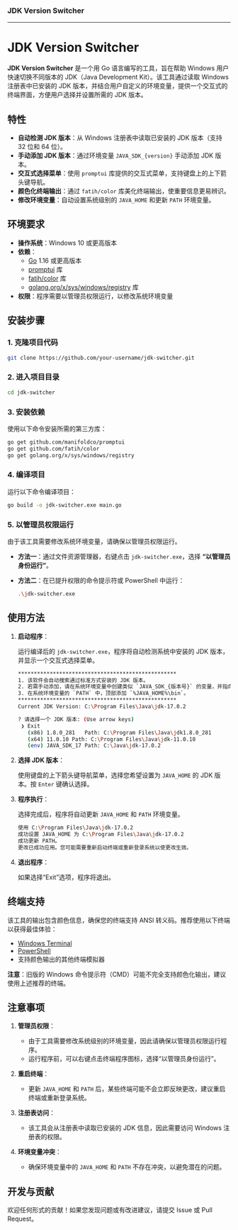 ### JDK Version Switcher

---

# JDK Version Switcher

**JDK Version Switcher** 是一个用 Go 语言编写的工具，旨在帮助 Windows 用户快速切换不同版本的 JDK（Java Development Kit）。该工具通过读取 Windows 注册表中已安装的 JDK 版本，并结合用户自定义的环境变量，提供一个交互式的终端界面，方便用户选择并设置所需的 JDK 版本。

## 特性

- **自动检测 JDK 版本**：从 Windows 注册表中读取已安装的 JDK 版本（支持 32 位和 64 位）。
- **手动添加 JDK 版本**：通过环境变量 `JAVA_SDK_{version}` 手动添加 JDK 版本。
- **交互式选择菜单**：使用 `promptui` 库提供的交互式菜单，支持键盘上的上下箭头键导航。
- **颜色化终端输出**：通过 `fatih/color` 库美化终端输出，使重要信息更易辨识。
- **修改环境变量**：自动设置系统级别的 `JAVA_HOME` 和更新 `PATH` 环境变量。

## 环境要求

- **操作系统**：Windows 10 或更高版本
- **依赖**：
  - [Go](https://golang.org/dl/) 1.16 或更高版本
  - [promptui](https://github.com/manifoldco/promptui) 库
  - [fatih/color](https://github.com/fatih/color) 库
  - [golang.org/x/sys/windows/registry](https://pkg.go.dev/golang.org/x/sys/windows/registry) 库
- **权限**：程序需要以管理员权限运行，以修改系统环境变量

## 安装步骤

### 1. 克隆项目代码

```bash
git clone https://github.com/your-username/jdk-switcher.git
```

### 2. 进入项目目录

```bash
cd jdk-switcher
```

### 3. 安装依赖

使用以下命令安装所需的第三方库：

```bash
go get github.com/manifoldco/promptui
go get github.com/fatih/color
go get golang.org/x/sys/windows/registry
```

### 4. 编译项目

运行以下命令编译项目：

```bash
go build -o jdk-switcher.exe main.go
```

### 5. 以管理员权限运行

由于该工具需要修改系统环境变量，请确保以管理员权限运行。

- **方法一**：通过文件资源管理器，右键点击 `jdk-switcher.exe`，选择 **“以管理员身份运行”**。
- **方法二**：在已提升权限的命令提示符或 PowerShell 中运行：

  ```bash
  .\jdk-switcher.exe
  ```

## 使用方法

1. **启动程序**：

   运行编译后的 `jdk-switcher.exe`，程序将自动检测系统中安装的 JDK 版本，并显示一个交互式选择菜单。

   ```bash
   **************************************************
   1. 该软件会自动搜索通过标准方式安装的 JDK 版本。
   2. 若需手动添加，请在系统环境变量中创建类似 `JAVA_SDK_{版本号}` 的变量，并指向相应的 JDK 安装目录。
   3. 在系统环境变量的 `PATH` 中，顶部添加 `%JAVA_HOME%\bin`。
   **************************************************
   Current JDK Version: C:\Program Files\Java\jdk-17.0.2

   ? 请选择一个 JDK 版本: (Use arrow keys)
    ❯ Exit
      (x86) 1.8.0_281	Path: C:\Program Files\Java\jdk1.8.0_281
      (x64) 11.0.10	Path: C:\Program Files\Java\jdk-11.0.10
      (env) JAVA_SDK_17	Path: C:\Java\jdk-17.0.2
   ```

2. **选择 JDK 版本**：

   使用键盘的上下箭头键导航菜单，选择您希望设置为 `JAVA_HOME` 的 JDK 版本。按 `Enter` 键确认选择。

3. **程序执行**：

   选择完成后，程序将自动更新 `JAVA_HOME` 和 `PATH` 环境变量。

   ```bash
   使用 C:\Program Files\Java\jdk-17.0.2
   成功设置 JAVA_HOME 为 C:\Program Files\Java\jdk-17.0.2
   成功更新 PATH。
   更改已成功应用。您可能需要重新启动终端或重新登录系统以使更改生效。
   ```

4. **退出程序**：

   如果选择“Exit”选项，程序将退出。

## 终端支持

该工具的输出包含颜色信息，确保您的终端支持 ANSI 转义码。推荐使用以下终端以获得最佳体验：

- [Windows Terminal](https://aka.ms/terminal)
- [PowerShell](https://docs.microsoft.com/powershell/)
- 支持颜色输出的其他终端模拟器

**注意**：旧版的 Windows 命令提示符（CMD）可能不完全支持颜色化输出，建议使用上述推荐的终端。

## 注意事项

1. **管理员权限**：
   - 由于工具需要修改系统级别的环境变量，因此请确保以管理员权限运行程序。
   - 运行程序前，可以右键点击终端程序图标，选择“以管理员身份运行”。

2. **重启终端**：
   - 更新 `JAVA_HOME` 和 `PATH` 后，某些终端可能不会立即反映更改，建议重启终端或重新登录系统。

3. **注册表访问**：
   - 该工具会从注册表中读取已安装的 JDK 信息，因此需要访问 Windows 注册表的权限。

4. **环境变量冲突**：
   - 确保环境变量中的 `JAVA_HOME` 和 `PATH` 不存在冲突，以避免潜在的问题。

## 开发与贡献

欢迎任何形式的贡献！如果您发现问题或有改进建议，请提交 Issue 或 Pull Request。
